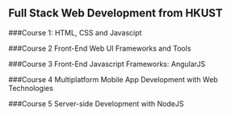 ## Full Stack Web Development from HKUST 

###Course 1: 
HTML, CSS and Javascipt

###Course 2
Front-End Web UI Frameworks and Tools

###Course 3
Front-End Javascript Frameworks: AngularJS

###Course 4
Multiplatform Mobile App Development with Web Technologies

###Course 5
Server-side Development with NodeJS
